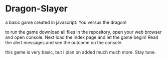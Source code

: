 # Dragon-Slayer
a basic game created in javascript. You versus the dragon!

to run the game download all files in the repository, open your web browser and open console. Next load the index page and let the game begin! Read the alert messages and see the outcome on the console.

this game is very basic, but i plan on added much much more. Stay tune.
